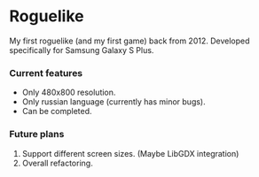 # Roguelike

My first roguelike (and my first game) back from 2012. Developed specifically for Samsung Galaxy S Plus.

### Current features
- Only 480x800 resolution.
- Only russian language (currently has minor bugs).
- Can be completed.

### Future plans
1. Support different screen sizes. (Maybe LibGDX integration)
2. Overall refactoring.
